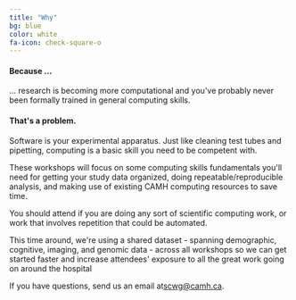 ```yaml
---
title: "Why"
bg: blue
color: white
fa-icon: check-square-o
---
```


#### Because ...

... research is becoming more computational and you've probably never been
formally trained in general computing skills. 

#### That's a problem. 

Software is your experimental apparatus. Just like cleaning test tubes and pipetting, computing is a basic skill you
need to be competent with. 

These workshops will focus on some computing skills fundamentals you'll need
for getting your study data organized, doing repeatable/reproducible analysis,
and making use of existing CAMH computing resources to save time. 

You should attend if you are doing any sort of scientific computing work, or
work that involves repetition that could be automated. 

This time around, we're using a shared dataset - spanning demographic, cognitive, imaging, and genomic data - across all workshops so we can get started faster and increase attendees' exposure to all the great work going on around the hospital

If you have questions, send us an email at<a href="mailto:scwg@camh.ca">scwg@camh.ca</a>.

